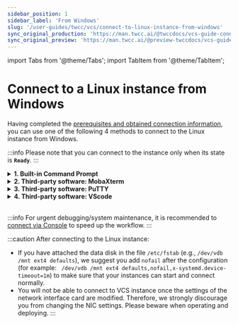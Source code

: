 ```yaml
---
sidebar_position: 1
sidebar_label: 'From Windows'
slug: '/user-guides/twcc/vcs/connect-to-linux-instance-from-windows'
sync_original_production: 'https://man.twcc.ai/@twccdocs/vcs-guide-connect-to-linux-from-windows-zh' 
sync_original_preview: 'https://man.twcc.ai/@preview-twccdocs/vcs-guide-connect-to-linux-from-windows-zh' 
---
```


import Tabs from '@theme/Tabs';
import TabItem from '@theme/TabItem';

# Connect to a Linux instance from Windows


Having completed the [prerequisites and obtained connection information](https://man.twcc.vip/en/docs/vcs/user-guides/connection/prerequisites), you can use one of the following 4 methods to connect to the Linux instance from Windows.

:::info
Please note that you can connect to the instance only when its state is **`Ready`**.
:::

<!-- 1 start -->

<details class="docspoiler">

<summary><b>1. Built-in Command Prompt</b></summary>

**Step 1. Make sure the SSH program is installed**

Open your local command prompt and type `ssh -V` to check if you have an SSH client program on your local computer. If so, the version of the program will be displayed. If not, please refer to the [<ins>Microsoft official document</ins>](https://docs.microsoft.com/en-us/windows-server/administration/openssh/openssh_install_firstuse#installing-openssh-from-the-settings-ui-on-windows-server-2019-or-windows-10-1809) for a quick installation of OpenSSH Client, or refer to other connection methods.

![](https://cos.twcc.ai/SYS-MANUAL/uploads/upload_9242485b84ba91f9e8777e4bea275744.png)

<br/>

**Step 2. Change the permissions of the key pair**
    
Follow the steps in [<ins>Prerequisites</ins>](/user-guides/twcc/vcs/instances/details/connect-to-instance/prerequisites.md) to obtain the connection information and enter commands to change the key pair permissions.

![](https://cos.twcc.ai/SYS-MANUAL/uploads/upload_02120b912a3077ba14f49054f320b674.png)

<br/>

**Step 3. Connect to your VCS instance**

Enter the commands obtained by following the [<ins>Prerequisites</ins>](/user-guides/twcc/vcs/instances/details/connect-to-instance/prerequisites.md) to SSH into your instance.


![](https://cos.twcc.ai/SYS-MANUAL/uploads/upload_112f272ffc1d5fac6b569fd1c501af54.png)

<!--
<div style="background-color:black;color:white;padding:20px;">
C:\Users\Janice_Chiang><span style="background-color:#fcf8e3; color: #000; padding:3.2px">icacls d:\key\janicekey01.pem /reset</span>
已處理的檔案: d:\key\janicekey01.pem
已順利處理 1 個檔案; 0 個檔案處理失敗
C:\Users\Janice_Chiang><span style="background-color:#fcf8e3; color: #000; padding:3.2px">icacls d:\key\janicekey01.pem /GRANT:R "%USERNAME%:`(`R`)`"</span>
已處理的檔案: d:\key\janicekey01.pem
已順利處理 1 個檔案; 0 個檔案處理失敗
C:\Users\Janice_Chiang><span style="background-color:#fcf8e3; color: #000; padding:3.2px">icacls d:\key\janicekey01.pem /inheritance:r</span>
已處理的檔案: d:\key\janicekey01.pem
已順利處理 1 個檔案; 0 個檔案處理失敗
C:\Users\Janice_Chiang><span style="background-color:#fcf8e3; color: #000; padding:3.2px">ssh -i d:\key\janicekey01.pem centos@203.145.220.231</span>
The authenticity of host '203.145.220.231 (203.145.220.231)' can't be established.
ECDSA key fingerprint is SHA256:vZ5EWM1ZbnYWkF52T6fxQROphd2PqiaGYvpBAuSahFQ.
Are you sure you want to continue connecting (yes/no)? <span style="background-color:#fcf8e3; color: #000; padding:3.2px">yes</span>
Warning: Permanently added '203.145.220.231' (ECDSA) to the list of known hosts.
Last login: Tue May 14 14:14:37 2019 from 220-141-25-168.dynamic-ip.hinet.net
[centos@vm01-252546-iaas ~]$ 
</div> 
-->

</details>

<!-- Space -->

<div style={{'height':'8px'}}></div>

<!-- 2 start -->

<details class="docspoiler">

<summary><b>2. Third-party software: MobaXterm</b></summary>

MobaXterm's graphical user interface is intuitive and easy to use. The key pair can be used directly without conversion.

<br/>

**Step 1. Download MobaXterm**


Please download the [<ins>MobaXterm Home Edition (Portable edition)</ins>](https://mobaxterm.mobatek.net/download-home-edition.html), unzip it, and run **`MobaXterm_Personal_[version]`**.

![](https://cos.twcc.ai/SYS-MANUAL/uploads/upload_1f3324a847dcf480c383ceed1d7c56a4.png)

<br/>

**Step 2. Create a connection**

Click **Session** in the upper left corner.

![](https://cos.twcc.ai/SYS-MANUAL/uploads/upload_14193d66d4e18c0a81402307bd08b841.png)
<br/>

Follow the diagram and steps to complete the settings and establish a connection:


1. Click **SSH**
2. Enter *public IP* in `Remote host`
3. Enter *ubuntu* or *centos* in `Specify username`
4. Click **Advanced SSH settings**
5. Check `Use private key`
6. Click on the folder and select your key pair `.pem` file
7. Click **OK** to establish the connection

![](https://cos.twcc.ai/SYS-MANUAL/uploads/upload_d4cc9231359e438890e83bb3b3d550e9.png)

Connection established!

![](https://cos.twcc.ai/SYS-MANUAL/uploads/upload_6eb2f5ac0a37b94f360b5cc7e72b955d.png)
</details>

<!-- Space -->

<div style={{'height':'8px'}}></div>

<!-- 2 start -->

<details class="docspoiler">

<summary><b>3. Third-party software: PuTTY</b></summary>

PuTTY does not support the key pair format `.pem`  , so please convert the `.pem` file to `.ppk` using PuTTYgen.

<br/>

**Step 1. Download and install PuTTY**

Please download [<ins>PuTTY</ins>](https://www.putty.org/) and complete the installation.

<br/>

**Step 2. Convert the key pair (`.pem`> `.ppk`)**

- Open **PuTTYgen**.

![](https://cos.twcc.ai/SYS-MANUAL/uploads/upload_a06473c2b182bdc8ff67d09fdb621526.png)

    
- Click **Load** and select the key pair of the `.pem` file you have created and downloaded.

![](https://cos.twcc.ai/SYS-MANUAL/uploads/upload_8a34b1c54db4309cad5d575e6974d198.png)

- Click **OK**.

![](https://cos.twcc.ai/SYS-MANUAL/uploads/upload_a46f9a2162f41c8dc33ffe1aefaebb06.png)


- Click **Save private key**, enter the file name, make sure the format is `.ppk`, and save your settings to complete the conversion.

![](https://cos.twcc.ai/SYS-MANUAL/uploads/upload_dee36992482a38800d667001f9e9a3c2.png)


<br/>

**Step 3. Connect to the instance using PuTTY**

- Open **PuTTY**
       

![](https://cos.twcc.ai/SYS-MANUAL/uploads/upload_5a0782c28ef264664f3e37c4dcc7f3fa.png)

- Click **Session** on the left, enter the Host Name (can be found by clicking the **Connect** on the configuration page) and Port (22)
    
![](https://cos.twcc.ai/SYS-MANUAL/uploads/upload_db3cf7c5fbaec56d160a214ffb007c18.png)

- Then click **SSH** > **Auth** on the left, and click **Browse** to load the `.ppk` key pair.

![](https://cos.twcc.ai/SYS-MANUAL/uploads/upload_d43ac73e0937640fe044829098d52cb3.png)


- Last, click **Open**.

![](https://cos.twcc.ai/SYS-MANUAL/uploads/upload_7b0f282732b28f1ebdd293a4f36c0216.png)

- Successfully connect to the VCS instance when the window opens.

![](https://cos.twcc.ai/SYS-MANUAL/uploads/upload_b26159d005ed6963cce089eb47979d6f.png)

</details>

<!-- Space -->

<div style={{'height':'8px'}}></div>

<!-- 2 start -->

<details class="docspoiler">

<summary><b>4. Third-party software: VScode</b></summary>

If you are already using VScode to develop your program, you may directly using it to connect to your VCS instance. VScode supports a variety of platforms and has many plug-in software packages that are easy to install and suitable for novices. For complete instructions, please refer to the [<ins>Official documentation</ins>](https://code.visualstudio.com/blogs/2019/10/03/remote-ssh-tips-and-tricks).

<br/>

**Step 1. Download and install VScode**

Please download [<ins>VScode</ins>](https://code.visualstudio.com/Download) and open the application.

![](https://cos.twcc.ai/SYS-MANUAL/uploads/upload_010a76dabe0d66c94562e776fe3b3a6a.png)

<br/>

**Step 2. Install SSH extension**


Click **Extensions** > search for *remote ssh* > select **Remote- SSH** and click **Install**.


![](https://cos.twcc.ai/SYS-MANUAL/uploads/upload_38c0c0011b900d9a5547a5f4487f4fce.png)

<br/>

**Step 3. Create config file**

- After the installation is complete, click the icon in the lower left corner of the window to open the remote connection.

![](https://cos.twcc.ai/SYS-MANUAL/uploads/upload_ecaaf1c1f4a790161660b2a45020b607.png)

- Select **Remote-SSH: Open Configuration File**.

![](https://cos.twcc.ai/SYS-MANUAL/uploads/upload_2efbf5090bc128487b714ffe122ba037.png)

- Select **C:\Users\User\.ssh\config** to create a connection profile

![](https://cos.twcc.ai/SYS-MANUAL/uploads/upload_a9e954c2165abc59b5be91f8d314112c.png)

- Please place the key pair pem file under the `~/.ssh/` folder

![](https://cos.twcc.ai/SYS-MANUAL/uploads/upload_237f5babfff7d1265879f96d3262a60f.png)

- After opening the config file, copy and paste the following format, and fill in the information of a VCS instance; if there are multiple instances, you can copy and paste several for modification. Save the file when finished.

```bash
Host <INSTANCE_NAME>            # Enter the name of the VCS instance
    HostName <PUBLIC_IP>        # Enter Public IP
    User <IMAGE_TYPE>           # Enter ubuntu or centos
    IdentityFile ~/.ssh/<.pem>  # Enter .pem key pair name
```


![](https://cos.twcc.ai/SYS-MANUAL/uploads/upload_871749523146661c11306b59bea27ce0.png)

<br/>

**Step 4. Connect to the VCS instance**

- In VScode, click the icon in the lower left corner > select **Remote-SSH: Connect to Host...**.

![](https://cos.twcc.ai/SYS-MANUAL/uploads/upload_ce4b6b932674950fe3732f35fd2627a3.png)

- It will show the instance information that have been created, click on it to start the connection.

![](https://cos.twcc.ai/SYS-MANUAL/uploads/upload_ab2ee3bcc20dfba930e9666ea38e4911.png)

- Then select **Linux**.

![](https://cos.twcc.ai/SYS-MANUAL/uploads/upload_03d9ef5fc7818f3893301eced215414f.png)

- Select **Continue**.

![](https://cos.twcc.ai/SYS-MANUAL/uploads/upload_7647f858a45535cdeeb41552fd27d52f.png)

- When the connection is successful, the **`SSH: <Host Name>`** will appear in the lower left corner of the window.

![](https://cos.twcc.ai/SYS-MANUAL/uploads/upload_90ad691923b321838ea46f8e0304719c.png)

- Then open **Terminal** > **New Terminal** to use the VCS instance!

![](https://cos.twcc.ai/SYS-MANUAL/uploads/upload_719594c2f99eeca61a261800d4e0c511.png)

</details>

<br/>

:::info
For urgent debugging/system maintenance, it is recommended to [<ins>connect via Console</ins>](/user-guides/twcc/vcs/instances/details/console.md) to speed up the workflow.
:::

:::caution
After connecting to the Linux instance:
- If you have attached the data disk in the file `/etc/fstab` (e.g., `/dev/vdb /mnt ext4 defaults`), we suggest you add `nofail` after the configuration (for example: ` /dev/vdb /mnt ext4 defaults,nofail,x-systemd.device-timeout=1m`) to make sure that your instances can start and connect normally.
- You will not be able to connect to VCS instance once the settings of the network interface card are modified. Therefore, we strongly discourage you from changing the NIC settings. Please beware when operating and deploying.
:::